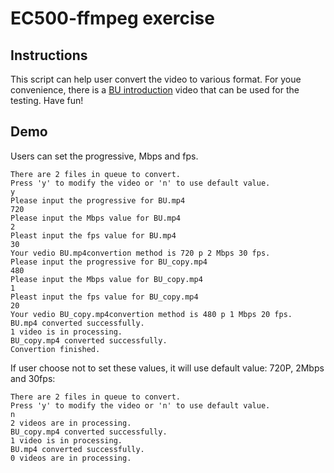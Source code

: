 # EC500-ffmpeg exercise

## Instructions
This script can help user convert the video to various format. For youe convenience, there is a [BU introduction](https://www.youtube.com/watch?v=ufOtu6As9-M&t=89s) video that can be used for the testing. Have fun!
## Demo
Users can set the progressive, Mbps and fps.
```
There are 2 files in queue to convert.
Press 'y' to modify the video or 'n' to use default value.
y
Please input the progressive for BU.mp4
720
Please input the Mbps value for BU.mp4
2
Pleast input the fps value for BU.mp4
30
Your vedio BU.mp4convertion method is 720 p 2 Mbps 30 fps.
Please input the progressive for BU_copy.mp4
480
Please input the Mbps value for BU_copy.mp4
1
Pleast input the fps value for BU_copy.mp4
20
Your vedio BU_copy.mp4convertion method is 480 p 1 Mbps 20 fps.
BU.mp4 converted successfully.
1 video is in processing.
BU_copy.mp4 converted successfully.
Convertion finished.
```
If user choose not to set these values, it will use default value: 720P, 2Mbps and 30fps:
```
There are 2 files in queue to convert.
Press 'y' to modify the video or 'n' to use default value.
n
2 videos are in processing.
BU_copy.mp4 converted successfully.
1 video is in processing.
BU.mp4 converted successfully.
0 videos are in processing.
```